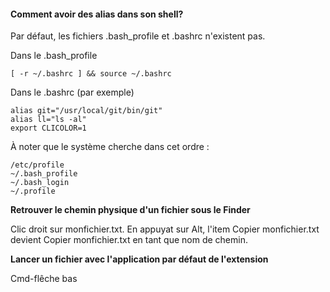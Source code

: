 #### Comment avoir des alias dans son shell?

Par défaut, les fichiers .bash_profile et .bashrc n'existent pas. 

Dans le .bash_profile
	
	[ -r ~/.bashrc ] && source ~/.bashrc

Dans le .bashrc (par exemple)

	alias git="/usr/local/git/bin/git"
	alias ll="ls -al"
	export CLICOLOR=1
	
À noter que le système cherche dans cet ordre : 

	/etc/profile
	~/.bash_profile
	~/.bash_login
	~/.profile


**Retrouver le chemin physique d'un fichier sous le Finder**

Clic droit sur monfichier.txt. 
En appuyat sur Alt, l'item Copier monfichier.txt devient Copier monfichier.txt en tant que nom de chemin.

**Lancer un fichier avec l'application par défaut de l'extension**

Cmd-flêche bas

